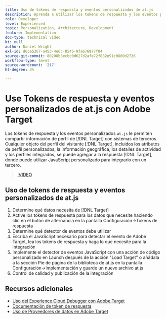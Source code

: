 ```yaml
---
title: Uso de tokens de respuesta y eventos personalizados de at.js
description: Aprenda a utilizar los tokens de respuesta y los eventos personalizados de at.js para compartir información de perfil de Target con sistemas de terceros.
role: Developer
level: Experienced
topic: Personalization, Architecture, Development
feature: Implementation
doc-type: technical video
kt: null
author: Daniel Wright
exl-id: d6ce5367-a453-4e6c-8545-9fa676977f04
source-git-commit: 80208b3ecbc0d627d2afe72f882e91c9800d2726
workflow-type: tm+mt
source-wordcount: '217'
ht-degree: 3%

---
```


# Use Tokens de respuesta y eventos personalizados de at.js con Adobe Target

Los tokens de respuesta y los eventos personalizados `at.js` le permiten compartir información de perfil de [!DNL Target] con sistemas de terceros. Cualquier objeto del perfil del visitante [!DNL Target], incluidos los atributos de perfil personalizados, la información geográfica, los detalles de actividad y los perfiles integrados, se puede agregar a la respuesta [!DNL Target], donde puede utilizar JavaScript personalizado para integrarlo con un tercero.

>[!VIDEO](https://video.tv.adobe.com/v/23253/?quality=12)

## Uso de tokens de respuesta y eventos personalizados de at.js

1. Determine qué datos necesita de [!DNL Target]
1. Active los tokens de respuesta para los datos que necesite haciendo clic en el botón de alternancia en la pantalla Configuración->Tokens de respuesta
1. Determine qué detector de eventos debe utilizar
1. Escriba el JavaScript necesario para detectar el evento de Adobe Target, lea los tokens de respuesta y haga lo que necesite para la integración
1. Implemente el detector de eventos JavaScript con una acción de código personalizado en Launch después de la acción &quot;Load Target&quot; o añádala a la sección Pie de página de la biblioteca de at.js en la pantalla Configuración->Implementación y guarde un nuevo archivo at.js
1. Control de calidad y publicación de la integración

## Recursos adicionales

* [Uso del Experience Cloud Debugger con Adobe Target](../troubleshooting/troubleshoot-with-the-experience-cloud-debugger.md)
* [Documentación de token de respuesta](https://experienceleague.adobe.com/docs/target/using/administer/response-tokens.html?lang=en)
* [Uso de Proveedores de datos en Adobe Target](use-data-providers-to-integrate-third-party-data.md)
